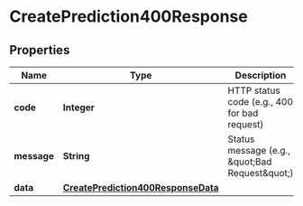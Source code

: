 

# CreatePrediction400Response


## Properties

| Name | Type | Description | Notes |
|------------ | ------------- | ------------- | -------------|
|**code** | **Integer** | HTTP status code (e.g., 400 for bad request) |  [optional] |
|**message** | **String** | Status message (e.g., \&quot;Bad Request\&quot;) |  [optional] |
|**data** | [**CreatePrediction400ResponseData**](CreatePrediction400ResponseData.md) |  |  [optional] |



